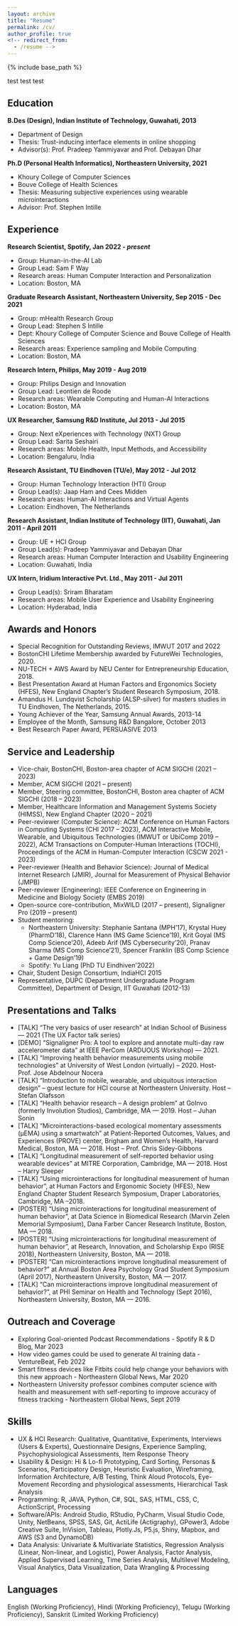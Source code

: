 ```yaml
---
layout: archive
title: "Resume"
permalink: /cv/
author_profile: true
<!-- redirect_from:
  - /resume -->
---
```


{% include base_path %}

test test test

Education
------
**B.Des (Design), Indian Institute of Technology, Guwahati, 2013**
 * Department of Design
 * Thesis: Trust-inducing interface elements in online shopping
 * Advisor(s): Prof. Pradeep Yammiyavar and Prof. Debayan Dhar

**Ph.D (Personal Health Informatics), Northeastern University, 2021**
 * Khoury College of Computer Sciences
 * Bouve College of Health Sciences
 * Thesis: Measuring subjective experiences using wearable microinteractions
 * Advisor: Prof. Stephen Intille

Experience
------
**Research Scientist, Spotify, Jan 2022 - *present***
 * Group: Human-in-the-AI Lab
 * Group Lead: Sam F Way
 * Research areas: Human Computer Interaction and Personalization
 * Location: Boston, MA

**Graduate Research Assistant, Northeastern University, Sep 2015 - Dec 2021**
 * Group: mHealth Research Group
 * Group Lead: Stephen S Intille
 * Dept: Khoury College of Computer Science and Bouve College of Health Sciences
 * Research areas: Experience sampling and Mobile Computing
 * Location: Boston, MA
 
**Research Intern, Philips, May 2019 - Aug 2019**
 * Group: Philips Design and Innovation
 * Group Lead: Leontien de Roode
 * Research areas: Wearable Computing and Human-AI Interactions
 * Location: Boston, MA
 
**UX Researcher, Samsung R&D Institute, Jul 2013 - Jul 2015**
 * Group: Next eXperiences with Technology (NXT) Group
 * Group Lead: Sarita Seshairi
 * Research areas: Mobile Health, Input Methods, and Accessibility
 * Location: Bengaluru, India

**Research Assistant, TU Eindhoven (TU/e), May 2012 - Jul 2012**
 * Group: Human Technology Interaction (HTI) Group
 * Group Lead(s): Jaap Ham and Cees Midden
 * Research areas: Human-AI Interactions and Virtual Agents
 * Location: Eindhoven, The Netherlands

**Research Assistant, Indian Institute of Technology (IIT), Guwahati, Jan 2011 - April 2011**
 * Group: UE + HCI Group
 * Group Lead(s): Pradeep Yammiyavar and Debayan Dhar
 * Research areas: Human Computer Interaction and Usability Engineering
 * Location: Guwahati, India

**UX Intern, Iridium Interactive Pvt. Ltd., May 2011 - Jul 2011**
 * Group Lead(s): Sriram Bharatam
 * Research areas: Mobile User Experience and Usability Engineering
 * Location: Hyderabad, India
  
Awards and Honors
------
* Special Recognition for Outstanding Reviews, IMWUT 2017 and 2022
* BostonCHI Lifetime Membership awarded by FutureWei Technologies, 2020.
* NU-TECH + AWS Award by NEU Center for Entrepreneurship Education, 2018.
* Best Presentation Award at Human Factors and Ergonomics Society (HFES), New England Chapter’s Student Research Symposium, 2018.
* Amandus H. Lundqvist Scholarship (ALSP-silver) for masters studies in TU Eindhoven, The Netherlands, 2015.
* Young Achiever of the Year, Samsung Annual Awards, 2013-14
* Employee of the Month, Samsung R&D Bangalore, October 2013
* Best Research Paper Award, PERSUASIVE 2013

Service and Leadership
------
* Vice-chair, BostonCHI, Boston-area chapter of ACM SIGCHI (2021 – 2023)
* Member, ACM SIGCHI (2021 – present)
* Member, Steering committee, BostonCHI, Boston area chapter of ACM SIGCHI (2018 – 2023)
* Member, Healthcare Information and Management Systems Society (HIMSS), New England Chapter (2020 – 2021)
* Peer-reviewer (Computer Science): ACM Conference on Human Factors in Computing Systems (CHI 2017 – 2023), ACM Interactive Mobile, Wearable, and Ubiquitous Technologies (IMWUT or UbiComp 2019 – 2022), ACM Transactions on Computer-Human Interactions (TOCHI),  Proceedings of the ACM in Human-Computer Interaction (CSCW 2021 - 2023)
* Peer-reviewer (Health and Behavior Science): Journal of Medical Internet Research (JMIR), Journal for Measurement of Physical Behavior (JMPB)
* Peer-reviewer (Engineering): IEEE Conference on Engineering in Medicine and Biology Society (EMBS 2019)
* Open-source core-contribution, MixWILD (2017 – present), Signaligner Pro (2019 – present)
* Student mentoring:
  * Northeastern University: Stephanie Santana (MPH’17), Krystal Huey (PharmD’18), Clarence Hann (MS Game Science’19), Krit Goyal (MS Comp Science’20), Adeeb Arif (MS Cybersecurity’20), Pranav Sharma (MS Comp Science’21), Spencer Franklin (BS Comp Science + Game Design’19)
  * Spotify: Yu Liang (PhD TU Eindhiven'2022)
* Chair, Student Design Consortium, IndiaHCI 2015
* Representative, DUPC (Department Undergraduate Program Committee), Department of Design, IIT Guwahati (2012-13)

Presentations and Talks
------
* [TALK] “The very basics of user research” at Indian School of Business — 2021 (The UX Factor talk series)
* [DEMO] “Signaligner Pro: A tool to explore and annotate multi-day raw accelerometer data” at IEEE PerCom (ARDUOUS Workshop) — 2021.
* [TALK] “Improving health behavior measurements using mobile technologies” at University of West London (virtually) – 2020. Host- Prof. Jose Abdelnour Nocera
* [TALK] “Introduction to mobile, wearable, and ubiquitous interaction design” – guest lecture for HCI course at Northeastern University. Host – Stefan Olafsson
* [TALK] “Health behavior research – A design problem” at GoInvo (formerly Involution Studios), Cambridge, MA — 2019. Host – Juhan Sonin
* [TALK] “Microinteractions-based ecological momentary assessments (μEMA) using a smartwatch” at Patient-Reported Outcomes, Values, and Experiences (PROVE) center, Brigham and Women’s Health, Harvard Medical, Boston, MA — 2018. Host – Prof. Chris Sidey-Gibbons
* [TALK] “Longitudinal measurement of self-reported behavior using wearable devices” at MITRE Corporation, Cambridge, MA — 2018. Host – Harry Sleeper
* [TALK] “Using microinteractions for longitudinal measurement of human behavior”, at Human Factors and Ergonomic Society (HFES), New England Chapter Student Research Symposium, Draper Laboratories, Cambridge, MA –2018.
* [POSTER] “Using microinteractions for longitudinal measurement of human behavior”, at Data Science in Biomedical Research (Marvin Zelen Memorial Symposium), Dana Farber Cancer Research Institute, Boston, MA — 2018.
* [POSTER] “Using microinteractions for longitudinal measurement of human behavior”, at Research, Innovation, and Scholarship Expo (RISE 2018), Northeastern University, Boston, MA — 2018.
* [POSTER] “Can microinteractions improve longitudinal measurement of behavior?” at Annual Boston Area Psychology Grad Student Symposium (April 2017), Northeastern University, Boston, MA — 2017.
* [TALK] “Can microinteractions improve longitudinal measurement of behavior?”, at PHI Seminar on Health and Technology (Sept 2016), Northeastern University, Boston, MA — 2016.

Outreach and Coverage
------
* Exploring Goal-oriented Podcast Recommendations - Spotify R & D Blog, Mar 2023
* How video games could be used to generate AI training data - VentureBeat, Feb 2022
* Smart fitness devices like Fitbits could help change your behaviors with this new approach - Northeastern Global News, Mar 2020
* Northeastern University professor combines computer science with health and measurement with self-reporting to improve accuracy of fitness tracking - Northeastern Global News, Sept 2019

Skills
------
* UX & HCI Research: Qualitative, Quantitative, Experiments, Interviews (Users & Experts), Questionnaire Designs, Experience Sampling, Psychophysiological Assessments, Item Response Theory
* Usability & Design: Hi & Lo-fi Prototyping, Card Sorting, Personas & Scenarios, Participatory Design, Heuristic Evaluation, Wireframing, Information Architecture, A/B Testing, Think Aloud Protocols, Eye-Movement Recording and physiological assessments, Hierarchical Task Analysis
* Programming: R, JAVA, Python, C#, SQL, SAS, HTML, CSS, C, ActionScript, Processing
* Software/APIs: Android Studio, RStudio, PyCharm, Visual Studio Code, Unity, NetBeans, SPSS, SAS, Git, ActiLife (Actigraphy), GPower3, Adobe Creative Suite, InVision, Tableau, Plotly.Js, P5.js, Shiny, Mapbox, and AWS (S3 and DynamoDB)
* Data Analysis: Univariate & Multivariate Statistics, Regression Analysis (Linear, Non-linear, and Logistic), Power Analysis, Factor Analysis, Applied Supervised Learning, Time Series Analysis, Multilevel Modeling, Visual Analytics, Data Visualization, Data Wrangling & Processing

Languages
------
English (Working Proficiency), Hindi (Working Proficiency), Telugu (Working Proficiency), Sanskrit (Limited Working Proficiency)
